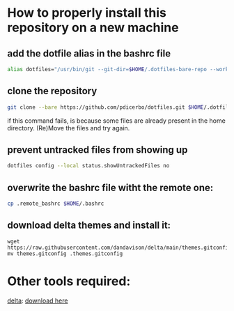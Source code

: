 # How to properly install this repository on a new machine

## add the dotfile alias in the bashrc file

```bash
alias dotfiles="/usr/bin/git --git-dir=$HOME/.dotfiles-bare-repo --work-tree=$HOME"
```

## clone the repository

```bash
git clone --bare https://github.com/pdicerbo/dotfiles.git $HOME/.dotfiles-bare-repo
```

if this command fails, is because some files are already present in the home directory. (Re)Move the files and try again.

## prevent untracked files from showing up

```bash
dotfiles config --local status.showUntrackedFiles no
```

## overwrite the bashrc file witht the remote one:

```bash
cp .remote_bashrc $HOME/.bashrc
```

## download delta themes and install it:
```
wget https://raw.githubusercontent.com/dandavison/delta/main/themes.gitconfir
mv themes.gitconfig .themes.gitconfig
```


# Other tools required:

[delta](https://github.com/dandavison/delta): [download here](https://dandavison.github.io/delta/installation.html)

